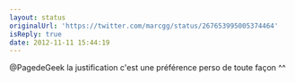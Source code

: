 ```yaml
---
layout: status
originalUrl: 'https://twitter.com/marcgg/status/267653995005374464'
isReply: true
date: 2012-11-11 15:44:19
---
```


@PagedeGeek la justification c'est une préférence perso de toute façon ^^
